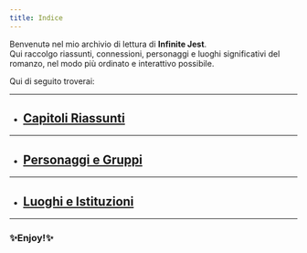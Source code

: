 ```yaml
---
title: Indice
---
```

Benvenutə nel mio archivio di lettura di **Infinite Jest**.  
Qui raccolgo riassunti, connessioni, personaggi e luoghi significativi del romanzo, nel modo più ordinato e interattivo possibile.

Qui di seguito troverai:

---
- ## [Capitoli Riassunti](Capitoli/)
---
- ## [Personaggi e Gruppi](Personaggi/)
---
- ## [Luoghi e Istituzioni](Luoghi/)
---
### ✨Enjoy!✨